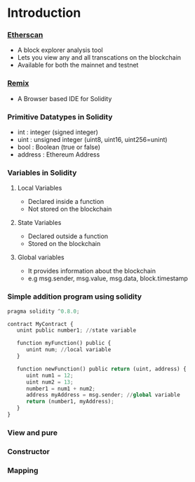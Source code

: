 # Introduction

### [Etherscan](https://etherscan.io)

- A block explorer analysis tool 
- Lets you view any and all transcations on the blockchain
- Available for both the mainnet and testnet

### [Remix](https://remix.ethereum.org)
- A Browser based IDE for Solidity

### Primitive Datatypes in Solidity
- int : integer (signed integer)
- uint : unsigned integer (uint8, uint16, uint256=unint)
- bool : Boolean (true or false)
- address : Ethereum Address

### Variables in Solidity
1. Local Variables 
   - Declared inside a function
   - Not stored on the blockchain
2. State Variables
   - Declared outside a function
   - Stored on the blockchain

3. Global variables 
   - It provides information about the blockchain
   - e.g msg.sender, msg.value, msg.data, block.timestamp

### Simple addition program using solidity

```python
pragma solidity ^0.8.0;

contract MyContract {
   unint public number1; //state variable

   function myFunction() public {
      unint num; //local variable
   }

   function newFunction() public return (uint, address) {
      uint num1 = 12;
      uint num2 = 13;
      number1 = num1 + num2;
      address myAddress = msg.sender; //global variable
      return (number1, myAddress); 
   }
}
```

### View and pure
### Constructor
### Mapping